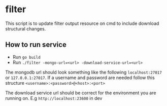 # filter

This script is to update filter output resource on cmd to include download structural changes.

## How to run service

- Run `go build`
- Run `./filter -mongo-url=<url> -download-service-url=<url>`

The mongodb url should look something like the following `localhost:27017` or
`127.0.0.1:27017`. If a username and password are needed follow this structure
`<username>:<password>@<host>:<port>`

The download service url should be correct for the environment you are running on.
E.g `http://localhost:23600` in dev
